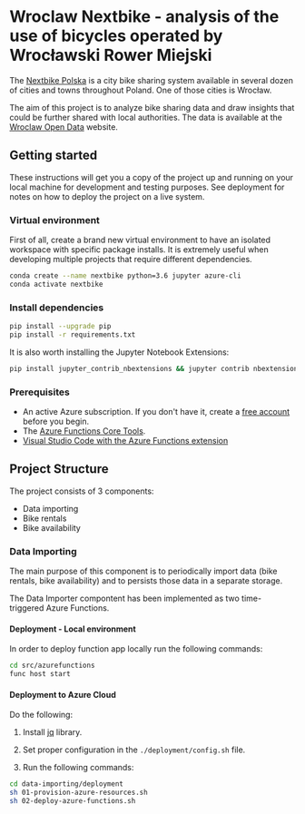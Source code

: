 # Wroclaw Nextbike - analysis of the use of bicycles operated by Wrocławski Rower Miejski

The [Nextbike Polska](https://nextbike.pl/en/) is a city bike sharing system available in several dozen of cities and towns throughout Poland. One of those cities is Wrocław.

The aim of this project is to analyze bike sharing data and draw insights that could be further shared with local authorities. The data is available at the [Wroclaw Open Data](https://www.wroclaw.pl/open-data/dataset/wrmprzejazdy_data) website.

## Getting started

These instructions will get you a copy of the project up and running on your local machine for development and testing purposes. See deployment for notes on how to deploy the project on a live system.

### Virtual environment

First of all, create a brand new virtual environment to have an isolated workspace with specific package installs. It is extremely useful when developing multiple projects that require different dependencies.

```bash
conda create --name nextbike python=3.6 jupyter azure-cli
conda activate nextbike
```

### Install dependencies

```bash
pip install --upgrade pip
pip install -r requirements.txt
```

It is also worth installing the Jupyter Notebook Extensions:

```bash
pip install jupyter_contrib_nbextensions && jupyter contrib nbextension install
```

### Prerequisites

* An active Azure subscription. If you don't have it, create a [free account](https://azure.microsoft.com/en-us/free/) before you begin.
* The [Azure Functions Core Tools](https://docs.microsoft.com/en-us/azure/azure-functions/functions-run-local#v2).
* [Visual Studio Code with the Azure Functions extension](https://docs.microsoft.com/en-us/azure/python/tutorial-vs-code-serverless-python-01#visual-studio-code-python-and-the-azure-functions-extension.)

## Project Structure

The project consists of 3 components:

* Data importing
* Bike rentals
* Bike availability

### Data Importing

The main purpose of this component is to periodically import data (bike rentals, bike availability) and to persists those data in a separate storage.

The Data Importer compontent has been implemented as two time-triggered Azure Functions.

#### Deployment - Local environment

In order to deploy function app locally run the following commands:

```bash
cd src/azurefunctions
func host start
```

#### Deployment to Azure Cloud

Do the following:

1. Install [jq](https://stedolan.github.io/jq/) library.

1. Set proper configuration in the `./deployment/config.sh` file.

1. Run the following commands:

```bash
cd data-importing/deployment
sh 01-provision-azure-resources.sh
sh 02-deploy-azure-functions.sh
```
